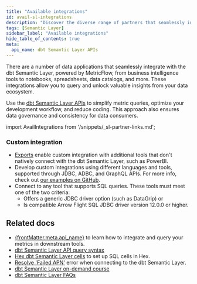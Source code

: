 ```yaml
---
title: "Available integrations"
id: avail-sl-integrations
description: "Discover the diverse range of partners that seamlessly integrate with the powerful dbt Semantic Layer, allowing you to query and unlock valuable insights from your data ecosystem."
tags: [Semantic Layer]
sidebar_label: "Available integrations"
hide_table_of_contents: true
meta:
  api_name: dbt Semantic Layer APIs
---
```


There are a number of data applications that seamlessly integrate with the dbt Semantic Layer, powered by MetricFlow, from business intelligence tools to notebooks, spreadsheets, data catalogs, and more. These integrations allow you to query and unlock valuable insights from your data ecosystem.

Use the [dbt Semantic Layer APIs](/docs/dbt-cloud-apis/sl-api-overview) to simplify metric queries, optimize your development workflow, and reduce coding. This approach also ensures data governance and consistency for data consumers.

import AvailIntegrations from '/snippets/_sl-partner-links.md';

<AvailIntegrations/>

### Custom integration

- [Exports](/docs/use-dbt-semantic-layer/exports) enable custom integration with additional tools that don't natively connect with the dbt Semantic Layer, such as PowerBI.
- Develop custom integrations using different languages and tools, supported through JDBC, ADBC, and GraphQL APIs. For more info, check out [our examples on GitHub](https://github.com/dbt-labs/example-semantic-layer-clients/).
- Connect to any tool that supports SQL queries. These tools must meet one of the two criteria:
    - Offers a generic JDBC driver option (such as DataGrip) or
    - Is compatible Arrow Flight SQL JDBC driver version 12.0.0 or higher.

## Related docs

- <span><a href="https://docs.getdbt.com/docs/dbt-cloud-apis/sl-api-overview" target="_self">{frontMatter.meta.api_name}</a></span> to learn how to integrate and query your metrics in downstream tools.
- [dbt Semantic Layer API query syntax](/docs/dbt-cloud-apis/sl-jdbc#querying-the-api-for-metric-metadata) 
- [Hex dbt Semantic Layer cells](https://learn.hex.tech/docs/logic-cell-types/transform-cells/dbt-metrics-cells) to set up SQL cells in Hex.
- [Resolve 'Failed APN'](/faqs/Troubleshooting/sl-alpn-error) error when connecting to the dbt Semantic Layer.
- [dbt Semantic Layer on-demand course](https://learn.getdbt.com/courses/semantic-layer)
- [dbt Semantic Layer FAQs](/docs/use-dbt-semantic-layer/sl-faqs)
